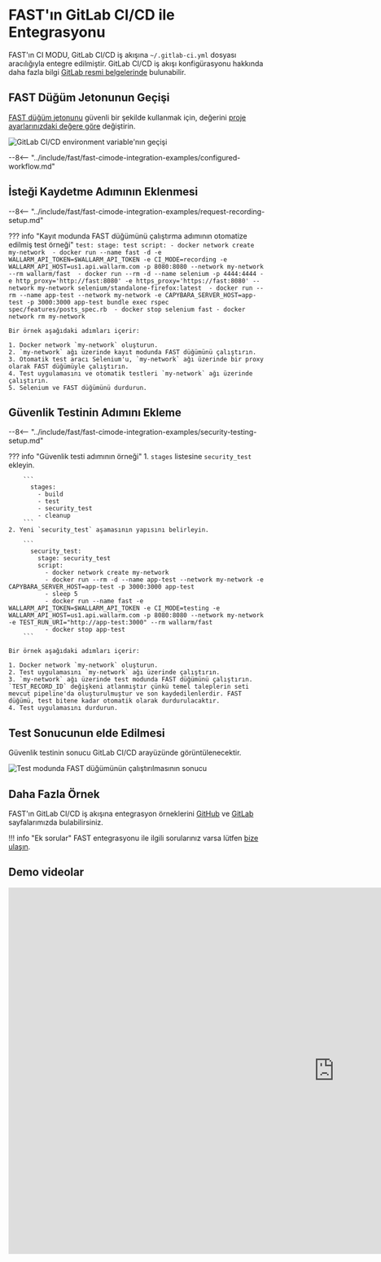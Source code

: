 [gitlabcicd-config-yaml]:       https://docs.gitlab.com/ee/ci
[fast-node-token]:              ../../operations/create-node.md
[gitlabci-set-env-var]:         https://docs.gitlab.com/ee/ci/variables/
[gitlabci-example-env-var]:     ../../../images/fast/poc/common/examples/gitlabci-cimode/gitlab-ci-env-var-example.png
[fast-example-gitlab-result]:   ../../../images/fast/poc/common/examples/gitlabci-cimode/gitlab-ci-example.png
[fast-ci-mode-record]:          ../ci-mode-recording.md#environment-variables-in-recording-mode
[fast-ci-mode-test]:            ../ci-mode-testing.md#environment-variables-in-testing-mode
[mail-to-us]:                   mailto:support@wallarm.com
[fast-examples-github]:         https://github.com/wallarm/fast-examples 
[fast-example-gitlab-cicd]:     https://gitlab.com/wallarm/fast-example-gitlab-dvwa-integration

# FAST'ın GitLab CI/CD ile Entegrasyonu

FAST'ın CI MODU, GitLab CI/CD iş akışına `~/.gitlab-ci.yml` dosyası aracılığıyla entegre edilmiştir. GitLab CI/CD iş akışı konfigürasyonu hakkında daha fazla bilgi [GitLab resmi belgelerinde][gitlabcicd-config-yaml] bulunabilir.

## FAST Düğüm Jetonunun Geçişi

[FAST düğüm jetonunu][fast-node-token] güvenli bir şekilde kullanmak için, değerini [proje ayarlarınızdaki değere göre][gitlabci-set-env-var] değiştirin.

![GitLab CI/CD environment variable'nın geçişi][gitlabci-example-env-var]

--8<-- "../include/fast/fast-cimode-integration-examples/configured-workflow.md"

## İsteği Kaydetme Adımının Eklenmesi

--8<-- "../include/fast/fast-cimode-integration-examples/request-recording-setup.md"

??? info "Kayıt modunda FAST düğümünü çalıştırma adımının otomatize edilmiş test örneği"
    ```
    test:
      stage: test
      script:
        - docker network create my-network 
        - docker run --name fast -d -e WALLARM_API_TOKEN=$WALLARM_API_TOKEN -e CI_MODE=recording -e WALLARM_API_HOST=us1.api.wallarm.com -p 8080:8080 --network my-network --rm wallarm/fast 
        - docker run --rm -d --name selenium -p 4444:4444 -e http_proxy='http://fast:8080' -e https_proxy='https://fast:8080' --network my-network selenium/standalone-firefox:latest 
        - docker run --rm --name app-test --network my-network -e CAPYBARA_SERVER_HOST=app-test -p 3000:3000 app-test bundle exec rspec spec/features/posts_spec.rb 
        - docker stop selenium fast
        - docker network rm my-network
    ```

    Bir örnek aşağıdaki adımları içerir:

    1. Docker network `my-network` oluşturun.
    2. `my-network` ağı üzerinde kayıt modunda FAST düğümünü çalıştırın.
    3. Otomatik test aracı Selenium'u, `my-network` ağı üzerinde bir proxy olarak FAST düğümüyle çalıştırın.
    4. Test uygulamasını ve otomatik testleri `my-network` ağı üzerinde çalıştırın.
    5. Selenium ve FAST düğümünü durdurun.

## Güvenlik Testinin Adımını Ekleme

--8<-- "../include/fast/fast-cimode-integration-examples/security-testing-setup.md"

??? info "Güvenlik testi adımının örneği"
    1. `stages` listesine `security_test` ekleyin.

        ```
          stages:
            - build
            - test
            - security_test
            - cleanup
        ```
    2. Yeni `security_test` aşamasının yapısını belirleyin.

        ```
          security_test:
            stage: security_test
            script:
              - docker network create my-network 
              - docker run --rm -d --name app-test --network my-network -e CAPYBARA_SERVER_HOST=app-test -p 3000:3000 app-test
              - sleep 5 
              - docker run --name fast -e WALLARM_API_TOKEN=$WALLARM_API_TOKEN -e CI_MODE=testing -e WALLARM_API_HOST=us1.api.wallarm.com -p 8080:8080 --network my-network -e TEST_RUN_URI="http://app-test:3000" --rm wallarm/fast 
              - docker stop app-test
        ```

    Bir örnek aşağıdaki adımları içerir:

    1. Docker network `my-network` oluşturun.
    2. Test uygulamasını `my-network` ağı üzerinde çalıştırın.
    3. `my-network` ağı üzerinde test modunda FAST düğümünü çalıştırın. `TEST_RECORD_ID` değişkeni atlanmıştır çünkü temel taleplerin seti mevcut pipeline'da oluşturulmuştur ve son kaydedilenlerdir. FAST düğümü, test bitene kadar otomatik olarak durdurulacaktır.
    4. Test uygulamasını durdurun.

## Test Sonucunun elde Edilmesi

Güvenlik testinin sonucu GitLab CI/CD arayüzünde görüntülenecektir.

![Test modunda FAST düğümünün çalıştırılmasının sonucu][fast-example-gitlab-result]

## Daha Fazla Örnek 

FAST'ın GitLab CI/CD iş akışına entegrasyon örneklerini [GitHub][fast-examples-github] ve [GitLab][fast-example-gitlab-cicd] sayfalarımızda bulabilirsiniz.

!!! info "Ek sorular"
    FAST entegrasyonu ile ilgili sorularınız varsa lütfen [bize ulaşın][mail-to-us].

## Demo videolar

<div class="video-wrapper">
  <iframe width="1280" height="720" src="https://www.youtube.com/embed/NRQT_7ZMeko" frameborder="0" allow="accelerometer; autoplay; encrypted-media; gyroscope; picture-in-picture" allowfullscreen></iframe>
</div>